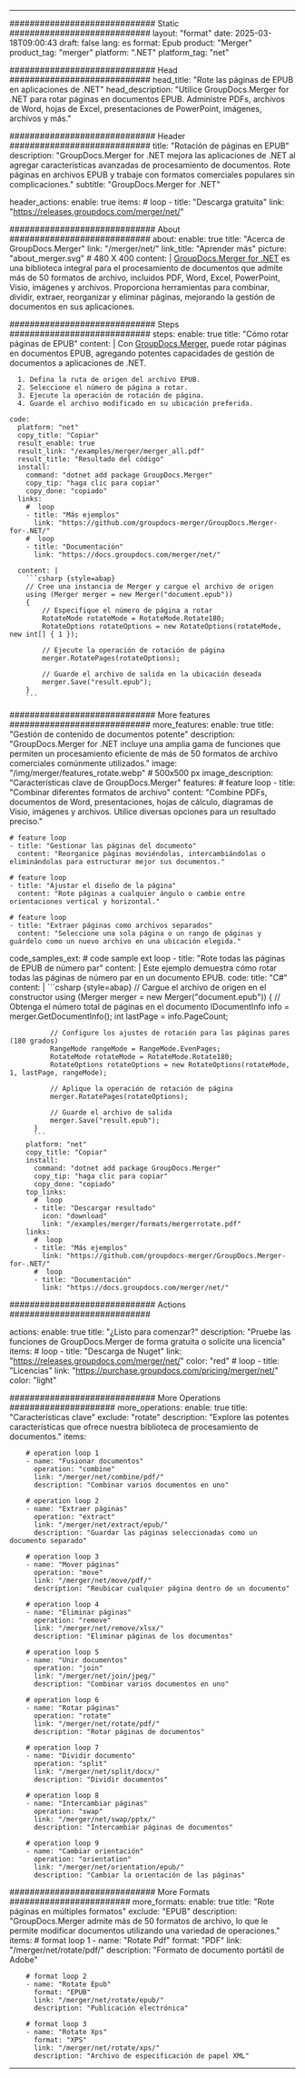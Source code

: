
---
############################# Static ############################
layout: "format"
date:  2025-03-18T09:00:43
draft: false
lang: es
format: Epub
product: "Merger"
product_tag: "merger"
platform: ".NET"
platform_tag: "net"

############################# Head ############################
head_title: "Rote las páginas de EPUB en aplicaciones de .NET"
head_description: "Utilice GroupDocs.Merger for .NET para rotar páginas en documentos EPUB. Administre PDFs, archivos de Word, hojas de Excel, presentaciones de PowerPoint, imágenes, archivos y más."

############################# Header ############################
title: "Rotación de páginas en EPUB" 
description: "GroupDocs.Merger for .NET mejora las aplicaciones de .NET al agregar características avanzadas de procesamiento de documentos. Rote páginas en archivos EPUB y trabaje con formatos comerciales populares sin complicaciones."
subtitle: "GroupDocs.Merger for .NET" 

header_actions:
  enable: true
  items:
    #  loop
    - title: "Descarga gratuita"
      link: "https://releases.groupdocs.com/merger/net/"
      
############################# About ############################
about:
    enable: true
    title: "Acerca de GroupDocs.Merger"
    link: "/merger/net/"
    link_title: "Aprender más"
    picture: "about_merger.svg" # 480 X 400
    content: |
       [GroupDocs.Merger for .NET](/merger/net/) es una biblioteca integral para el procesamiento de documentos que admite más de 50 formatos de archivo, incluidos PDF, Word, Excel, PowerPoint, Visio, imágenes y archivos. Proporciona herramientas para combinar, dividir, extraer, reorganizar y eliminar páginas, mejorando la gestión de documentos en sus aplicaciones.

############################# Steps ############################
steps:
    enable: true
    title: "Cómo rotar páginas de EPUB"
    content: |
      Con [GroupDocs.Merger](/merger/net/), puede rotar páginas en documentos EPUB, agregando potentes capacidades de gestión de documentos a aplicaciones de .NET.
      
      1. Defina la ruta de origen del archivo EPUB.
      2. Seleccione el número de página a rotar.
      3. Ejecute la operación de rotación de página.
      4. Guarde el archivo modificado en su ubicación preferida.
   
    code:
      platform: "net"
      copy_title: "Copiar"
      result_enable: true
      result_link: "/examples/merger/merger_all.pdf"
      result_title: "Resultado del código"
      install:
        command: "dotnet add package GroupDocs.Merger"
        copy_tip: "haga clic para copiar"
        copy_done: "copiado"
      links:
        #  loop
        - title: "Más ejemplos"
          link: "https://github.com/groupdocs-merger/GroupDocs.Merger-for-.NET/"
        #  loop
        - title: "Documentación"
          link: "https://docs.groupdocs.com/merger/net/"
          
      content: |
        ```csharp {style=abap}
        // Cree una instancia de Merger y cargue el archivo de origen
        using (Merger merger = new Merger("document.epub"))
        {
            // Especifique el número de página a rotar
            RotateMode rotateMode = RotateMode.Rotate180;
            RotateOptions rotateOptions = new RotateOptions(rotateMode, new int[] { 1 });

            // Ejecute la operación de rotación de página
            merger.RotatePages(rotateOptions);

            // Guarde el archivo de salida en la ubicación deseada
            merger.Save("result.epub");
        }
        ```            

############################# More features ############################
more_features:
  enable: true
  title: "Gestión de contenido de documentos potente"
  description: "GroupDocs.Merger for .NET incluye una amplia gama de funciones que permiten un procesamiento eficiente de más de 50 formatos de archivo comerciales comúnmente utilizados."
  image: "/img/merger/features_rotate.webp" # 500x500 px
  image_description: "Características clave de GroupDocs.Merger"
  features:
    # feature loop
    - title: "Combinar diferentes formatos de archivo"
      content: "Combine PDFs, documentos de Word, presentaciones, hojas de cálculo, diagramas de Visio, imágenes y archivos. Utilice diversas opciones para un resultado preciso."

    # feature loop
    - title: "Gestionar las páginas del documento"
      content: "Reorganice páginas moviéndolas, intercambiándolas o eliminándolas para estructurar mejor sus documentos."

    # feature loop
    - title: "Ajustar el diseño de la página"
      content: "Rote páginas a cualquier ángulo o cambie entre orientaciones vertical y horizontal."

    # feature loop
    - title: "Extraer páginas como archivos separados"
      content: "Seleccione una sola página o un rango de páginas y guárdelo como un nuevo archivo en una ubicación elegida."
      
  code_samples_ext:
    # code sample ext loop
    - title: "Rote todas las páginas de EPUB de número par"
      content: |
        Este ejemplo demuestra cómo rotar todas las páginas de número par en un documento EPUB.
      code:
        title: "C#"
        content: |
          ```csharp {style=abap}
          // Cargue el archivo de origen en el constructor
          using (Merger merger = new Merger("document.epub"))
          {
              // Obtenga el número total de páginas en el documento
              IDocumentInfo info = merger.GetDocumentInfo();
              int lastPage = info.PageCount;

              // Configure los ajustes de rotación para las páginas pares (180 grados)
              RangeMode rangeMode = RangeMode.EvenPages;
              RotateMode rotateMode = RotateMode.Rotate180;
              RotateOptions rotateOptions = new RotateOptions(rotateMode, 1, lastPage, rangeMode);
          
              // Aplique la operación de rotación de página
              merger.RotatePages(rotateOptions);

              // Guarde el archivo de salida
              merger.Save("result.epub");
          }
          ```
        platform: "net"
        copy_title: "Copiar"
        install:
          command: "dotnet add package GroupDocs.Merger"
          copy_tip: "haga clic para copiar"
          copy_done: "copiado"
        top_links:
          #  loop
          - title: "Descargar resultado"
            icon: "download"
            link: "/examples/merger/formats/mergerrotate.pdf"
        links:
          #  loop
          - title: "Más ejemplos"
            link: "https://github.com/groupdocs-merger/GroupDocs.Merger-for-.NET/"
          #  loop
          - title: "Documentación"
            link: "https://docs.groupdocs.com/merger/net/"
            

            


############################# Actions ############################

actions:
  enable: true
  title: "¿Listo para comenzar?"
  description: "Pruebe las funciones de GroupDocs.Merger de forma gratuita o solicite una licencia"
  items:
    #  loop
    - title: "Descarga de Nuget"
      link: "https://releases.groupdocs.com/merger/net/"
      color: "red"
        #  loop
    - title: "Licencias"
      link: "https://purchase.groupdocs.com/pricing/merger/net/"
      color: "light"


############################# More Operations #####################
more_operations:
    enable: true
    title: "Características clave"
    exclude: "rotate"
    description: "Explore las potentes características que ofrece nuestra biblioteca de procesamiento de documentos."
    items: 
          
        # operation loop 1
        - name: "Fusionar documentos"
          operation: "combine"
          link: "/merger/net/combine/pdf/"
          description: "Combinar varios documentos en uno"

        # operation loop 2
        - name: "Extraer páginas"
          operation: "extract"
          link: "/merger/net/extract/epub/"
          description: "Guardar las páginas seleccionadas como un documento separado"

        # operation loop 3
        - name: "Mover páginas"
          operation: "move"
          link: "/merger/net/move/pdf/"
          description: "Reubicar cualquier página dentro de un documento"

        # operation loop 4
        - name: "Eliminar páginas"
          operation: "remove"
          link: "/merger/net/remove/xlsx/"
          description: "Eliminar páginas de los documentos"

        # operation loop 5
        - name: "Unir documentos"
          operation: "join"
          link: "/merger/net/join/jpeg/"
          description: "Combinar varios documentos en uno"

        # operation loop 6
        - name: "Rotar páginas"
          operation: "rotate"
          link: "/merger/net/rotate/pdf/"
          description: "Rotar páginas de documentos"

        # operation loop 7
        - name: "Dividir documento"
          operation: "split"
          link: "/merger/net/split/docx/"
          description: "Dividir documentos"

        # operation loop 8
        - name: "Intercambiar páginas"
          operation: "swap"
          link: "/merger/net/swap/pptx/"
          description: "Intercambiar páginas de documentos"

        # operation loop 9
        - name: "Cambiar orientación"
          operation: "orientation"
          link: "/merger/net/orientation/epub/"
          description: "Cambiar la orientación de las páginas"
          
        
          
############################# More Formats ########################
more_formats:
    enable: true
    title: "Rote páginas en múltiples formatos"
    exclude: "EPUB"
    description: "GroupDocs.Merger admite más de 50 formatos de archivo, lo que le permite modificar documentos utilizando una variedad de operaciones."
    items: 
        # format loop 1
        - name: "Rotate Pdf"
          format: "PDF"
          link: "/merger/net/rotate/pdf/"
          description: "Formato de documento portátil de Adobe"

        # format loop 2
        - name: "Rotate Epub"
          format: "EPUB"
          link: "/merger/net/rotate/epub/"
          description: "Publicación electrónica"

        # format loop 3
        - name: "Rotate Xps"
          format: "XPS"
          link: "/merger/net/rotate/xps/"
          description: "Archivo de especificación de papel XML"


---
